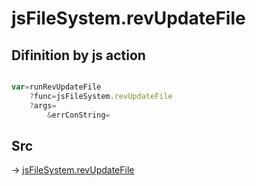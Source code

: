 # jsFileSystem.revUpdateFile

## Difinition by js action

```js.js

var=runRevUpdateFile
	?func=jsFileSystem.revUpdateFile
	?args=
		&errConString=
```

## Src

-> [jsFileSystem.revUpdateFile](https://github.com/puutaro/CommandClick/blob/master/app/src/main/java/com/puutaro/commandclick/fragment_lib/terminal_fragment/js_interface/file/JsFileSystem.kt#L219)


